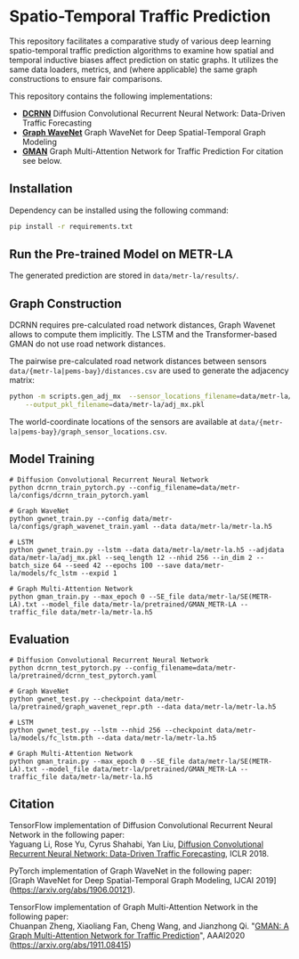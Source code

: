 # Spatio-Temporal Traffic Prediction
This repository facilitates a comparative study of various deep learning spatio-temporal traffic prediction algorithms to examine how spatial and temporal inductive biases affect prediction on static graphs. It utilizes the same data loaders, metrics, and (where applicable) the same graph constructions to ensure fair comparisons. 

This repository contains the following implementations:
- **[DCRNN](https://arxiv.org/abs/1707.01926)** Diffusion Convolutional Recurrent Neural Network: Data-Driven Traffic Forecasting
- **[Graph WaveNet](https://arxiv.org/abs/1906.00121)** Graph WaveNet for Deep Spatial-Temporal Graph Modeling
- **[GMAN](https://arxiv.org/abs/1911.08415)** Graph Multi-Attention Network for Traffic Prediction
For citation see below.


## Installation

Dependency can be installed using the following command:
```bash
pip install -r requirements.txt
```



## Run the Pre-trained Model on METR-LA

The generated prediction are stored in `data/metr-la/results/`.

## Graph Construction
DCRNN requires pre-calculated road network distances, Graph Wavenet allows to compute them implicitly.
The LSTM and the Transformer-based GMAN do not use road network distances.

The pairwise pre-calculated road network distances between sensors `data/{metr-la|pems-bay}/distances.csv` are used to generate the adjacency matrix:
```bash
python -m scripts.gen_adj_mx  --sensor_locations_filename=data/metr-la/graph_sensor_locations.csv --normalized_k=0.1\
    --output_pkl_filename=data/metr-la/adj_mx.pkl
```
The world-coordinate locations of the sensors are available at `data/{metr-la|pems-bay}/graph_sensor_locations.csv`.


## Model Training
```
# Diffusion Convolutional Recurrent Neural Network
python dcrnn_train_pytorch.py --config_filename=data/metr-la/configs/dcrnn_train_pytorch.yaml

# Graph WaveNet 
python gwnet_train.py --config data/metr-la/configs/graph_wavenet_train.yaml --data data/metr-la/metr-la.h5

# LSTM
python gwnet_train.py --lstm --data data/metr-la/metr-la.h5 --adjdata data/metr-la/adj_mx.pkl --seq_length 12 --nhid 256 --in_dim 2 --batch_size 64 --seed 42 --epochs 100 --save data/metr-la/models/fc_lstm --expid 1

# Graph Multi-Attention Network
python gman_train.py --max_epoch 0 --SE_file data/metr-la/SE(METR-LA).txt --model_file data/metr-la/pretrained/GMAN_METR-LA --traffic_file data/metr-la/metr-la.h5
```

## Evaluation

```
# Diffusion Convolutional Recurrent Neural Network
python dcrnn_test_pytorch.py --config_filename=data/metr-la/pretrained/dcrnn_test_pytorch.yaml

# Graph WaveNet 
python gwnet_test.py --checkpoint data/metr-la/pretrained/graph_wavenet_repr.pth --data data/metr-la/metr-la.h5

# LSTM
python gwnet_test.py --lstm --nhid 256 --checkpoint data/metr-la/models/fc_lstm.pth --data data/metr-la/metr-la.h5

# Graph Multi-Attention Network
python gman_train.py --max_epoch 0 --SE_file data/metr-la/SE(METR-LA).txt --model_file data/metr-la/pretrained/GMAN_METR-LA --traffic_file data/metr-la/metr-la.h5

```

## Citation

TensorFlow implementation of Diffusion Convolutional Recurrent Neural Network in the following paper: \
Yaguang Li, Rose Yu, Cyrus Shahabi, Yan Liu, [Diffusion Convolutional Recurrent Neural Network: Data-Driven Traffic Forecasting](https://arxiv.org/abs/1707.01926), ICLR 2018.

PyTorch implementation of Graph WaveNet in the following paper: \
[Graph WaveNet for Deep Spatial-Temporal Graph Modeling, IJCAI 2019] (https://arxiv.org/abs/1906.00121).

TensorFlow implementation of Graph Multi-Attention Network in the following paper: \
Chuanpan Zheng, Xiaoliang Fan, Cheng Wang, and Jianzhong Qi. "[GMAN: A Graph Multi-Attention Network for Traffic Prediction](https://arxiv.org/abs/1911.08415)", AAAI2020 (https://arxiv.org/abs/1911.08415)
